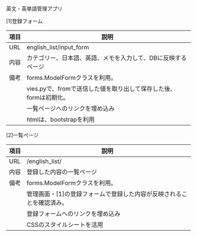 英文・英単語管理アプリ

[1]登録フォーム　

|項目  | 説明|
|-----------------|----------------------------------------------|
| URL   | english_list/input_form|
| 内容  | カテゴリー、日本語、英語、メモを入力して、DBに反映するページ                              |
| 備考  | forms.ModelFormクラスを利用。|
| 　　  |  vies.pyで、fromで送信した値を取り出して保存した後、formは初期化。
| 　　  | 一覧ページへのリンクを埋め込み
| 　　  | htmlは、bootstrapを利用


[2]一覧ページ

|項目  | 説明|
|-----------------|----------------------------------------------|
| URL         | /english_list/ |
| 内容  | 登録した内容の一覧ページ|
| 備考  | forms.ModelFormクラスを利用。|
| 　　  | 管理画面・[1]の登録フォームで登録した内容が反映されることを確認済み。
| 　　  | 登録フォームへのリンクを埋め込み
| 　　  | CSSのスタイルシートを活用
